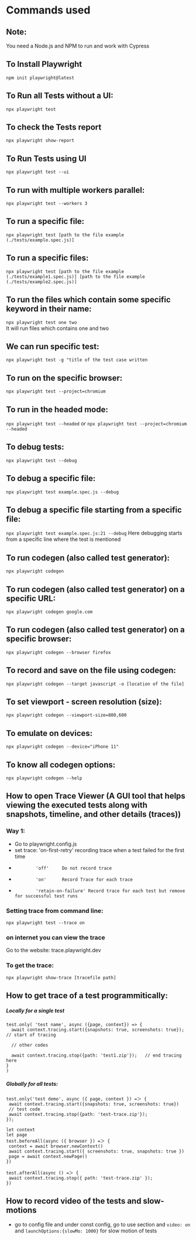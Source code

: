 # Commands used

## Note: 
  You need a Node.js and NPM to run and work with Cypress
  
## To Install Playwright

`npm init playwright@latest`

## To Run all Tests without a UI:

`npx playwright test`

## To check the Tests report

`npx playwright show-report`

## To Run Tests using UI

`npx playwright test --ui`

## To run with multiple workers parallel:

`npx playwright test --workers 3`

## To run a specific file:

`npx playwright test [path to the file example (./tests/example.spec.js)]`

## To run a specific files:

`npx playwright test [path to the file example (./tests/example1.spec.js)] [path to the file example (./tests/example2.spec.js)]`


## To run the files which contain some specific keyword in their name:

`npx playwright test one two`    
It will run files which contains one and two


## We can run specific test:

`npx playwright test -g "title of the test case written`


## To run on the specific browser:

`npx playwright test --project=chromium`

## To run in the headed mode:

`npx playwright test --headed` or `npx playwright test --project=chromium --headed`

## To debug tests:

`npx playwright test --debug`

## To debug a specific file:

`npx playwright test example.spec.js --debug`

## To debug a specific file starting from a specific file:

`npx playwright test example.spec.js:21 --debug`
Here debugging starts from a specific line where the test is mentioned

## To run codegen (also called test generator):

`npx playwright codegen`

## To run codegen (also called test generator) on a specific URL:

`npx playwright codegen google.com`

## To run codegen (also called test generator) on a specific browser:

`npx playwright codegen --browser firefox`

## To record and save on the file using codegen:

`npx playwright codegen --target javascript -o [location of the file]`

## To set viewport - screen resolution (size):

`npx playwright codegen --viewport-size=800,600`

## To emulate on devices:

`npx playwright codegen --device="iPhone 11"`

## To know all codegen options:

`npx playwright codegen --help`

## How to open Trace Viewer (A GUI tool that helps viewing the executed tests along with snapshots, timeline, and other details (traces))

### Way 1:
  - Go to playwright.config.js
  - set trace: 'on-first-retry' recording trace when a test failed for the first time
  -             'off'     Do not record trace
  -             'on'      Record Trace for each trace
  -             'retain-on-failure' Record trace for each test but remove for successful test runs

### Setting trace from command line:

`npx playwright test --trace on`

### on internet you can view the trace
Go to the website: trace.playwright.dev


### To get the trace:

`npx playwright show-trace [tracefile path]`


## How to get trace of a test programmitically:

##### Locally for a single test
```
test.only( 'test name', async ({page, context}) => {
  await context.tracing.start({snapshots: true, screenshots: true}); // start of tracing

  // other codes

  await context.tracing.stop({path: 'test1.zip'});   // end tracing here
}
)
```


##### Globally for all tests:

```
test.only('test demo', async ({ page, context }) =＞ {
 await context.tracing.start({snapshots: true, screenshots: true})
 // test code
 await context.tracing.stop({path: 'test-trace.zip'});
});

let context
let page
test.beforeAll(async ({ browser }) =＞ {
 context = await browser.newContext()
 await context.tracing.start({ screenshots: true, snapshots: true })
 page = await context.newPage()
})

test.afterAll(async () =＞ {
 await context.tracing.stop({ path: 'test-trace.zip' });
})
```


## How to record video of the tests and slow-motions

- go to config file and under const config, go to use section and `video: on` and `launchOptions:{slowMo: 1000}` for slow motion of tests
